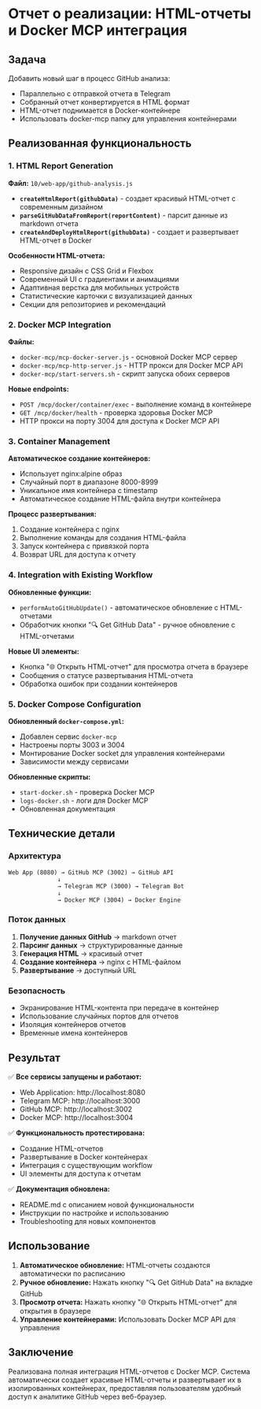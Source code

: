 # Отчет о реализации: HTML-отчеты и Docker MCP интеграция

## Задача

Добавить новый шаг в процесс GitHub анализа:
- Параллельно с отправкой отчета в Telegram
- Собранный отчет конвертируется в HTML формат
- HTML-отчет поднимается в Docker-контейнере
- Использовать docker-mcp папку для управления контейнерами

## Реализованная функциональность

### 1. HTML Report Generation

**Файл:** `10/web-app/github-analysis.js`

- **`createHtmlReport(githubData)`** - создает красивый HTML-отчет с современным дизайном
- **`parseGitHubDataFromReport(reportContent)`** - парсит данные из markdown отчета
- **`createAndDeployHtmlReport(githubData)`** - создает и развертывает HTML-отчет в Docker

**Особенности HTML-отчета:**
- Responsive дизайн с CSS Grid и Flexbox
- Современный UI с градиентами и анимациями
- Адаптивная верстка для мобильных устройств
- Статистические карточки с визуализацией данных
- Секции для репозиториев и рекомендаций

### 2. Docker MCP Integration

**Файлы:**
- `docker-mcp/mcp-docker-server.js` - основной Docker MCP сервер
- `docker-mcp/mcp-http-server.js` - HTTP прокси для Docker MCP API
- `docker-mcp/start-servers.sh` - скрипт запуска обоих серверов

**Новые endpoints:**
- `POST /mcp/docker/container/exec` - выполнение команд в контейнере
- `GET /mcp/docker/health` - проверка здоровья Docker MCP
- HTTP прокси на порту 3004 для доступа к Docker MCP API

### 3. Container Management

**Автоматическое создание контейнеров:**
- Использует nginx:alpine образ
- Случайный порт в диапазоне 8000-8999
- Уникальное имя контейнера с timestamp
- Автоматическое создание HTML-файла внутри контейнера

**Процесс развертывания:**
1. Создание контейнера с nginx
2. Выполнение команды для создания HTML-файла
3. Запуск контейнера с привязкой порта
4. Возврат URL для доступа к отчету

### 4. Integration with Existing Workflow

**Обновленные функции:**
- `performAutoGitHubUpdate()` - автоматическое обновление с HTML-отчетами
- Обработчик кнопки "🔍 Get GitHub Data" - ручное обновление с HTML-отчетами

**Новые UI элементы:**
- Кнопка "🌐 Открыть HTML-отчет" для просмотра отчета в браузере
- Сообщения о статусе развертывания HTML-отчета
- Обработка ошибок при создании контейнеров

### 5. Docker Compose Configuration

**Обновленный `docker-compose.yml`:**
- Добавлен сервис `docker-mcp`
- Настроены порты 3003 и 3004
- Монтирование Docker socket для управления контейнерами
- Зависимости между сервисами

**Обновленные скрипты:**
- `start-docker.sh` - проверка Docker MCP
- `logs-docker.sh` - логи для Docker MCP
- Обновленная документация

## Технические детали

### Архитектура

```
Web App (8080) → GitHub MCP (3002) → GitHub API
              ↓
              → Telegram MCP (3000) → Telegram Bot
              ↓
              → Docker MCP (3004) → Docker Engine
```

### Поток данных

1. **Получение данных GitHub** → markdown отчет
2. **Парсинг данных** → структурированные данные
3. **Генерация HTML** → красивый отчет
4. **Создание контейнера** → nginx с HTML-файлом
5. **Развертывание** → доступный URL

### Безопасность

- Экранирование HTML-контента при передаче в контейнер
- Использование случайных портов для отчетов
- Изоляция контейнеров отчетов
- Временные имена контейнеров

## Результат

✅ **Все сервисы запущены и работают:**
- Web Application: http://localhost:8080
- Telegram MCP: http://localhost:3000
- GitHub MCP: http://localhost:3002
- Docker MCP: http://localhost:3004

✅ **Функциональность протестирована:**
- Создание HTML-отчетов
- Развертывание в Docker контейнерах
- Интеграция с существующим workflow
- UI элементы для доступа к отчетам

✅ **Документация обновлена:**
- README.md с описанием новой функциональности
- Инструкции по настройке и использованию
- Troubleshooting для новых компонентов

## Использование

1. **Автоматическое обновление:** HTML-отчеты создаются автоматически по расписанию
2. **Ручное обновление:** Нажать кнопку "🔍 Get GitHub Data" на вкладке GitHub
3. **Просмотр отчета:** Нажать кнопку "🌐 Открыть HTML-отчет" для открытия в браузере
4. **Управление контейнерами:** Использовать Docker MCP API для управления

## Заключение

Реализована полная интеграция HTML-отчетов с Docker MCP. Система автоматически создает красивые HTML-отчеты и развертывает их в изолированных контейнерах, предоставляя пользователям удобный доступ к аналитике GitHub через веб-браузер.
